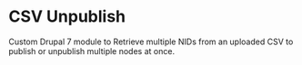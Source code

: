 # CSV Unpublish
Custom Drupal 7 module to Retrieve multiple NIDs from an uploaded CSV to publish or unpublish multiple nodes at once.

